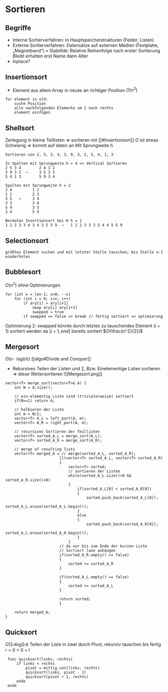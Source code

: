 # Sortieren
## Begriffe
- Interne Sortierverfahren: In Hauptspeicherstrukturen (Felder, Listen)
- Externe Sortierverfahren: Datensätze auf externen Medien (Festplatte, „Magnetband“)
• Stabilität: Relative Reihenfolge nach erster Sortierung Bleibt erhalten erst Name dann Alter
- Inplace?

## Insertionsort
- Element aus altem Array in neues an richtiger Position
$O(n^2)$
```
for element in old:
	suche Position
	alle nachfolgenden Elemente um 1 nach rechts
	element einfügen
```

## Shellsort
Zerlegung in kleine Teillisten => sortieren mit [[#Insertionsort]]
$O$ ist etwas Schwierig => kommt auf daten an
Mit Sprungweite $h$
```
Sortieren von 2, 5, 3, 4, 3, 9, 3, 2, 5, 4, 1, 3

In Spalten mit Sprungweite h = 4 => Vertical Sortieren
2 5 3 4        2 4 1 2
3 9 3 2  →     3 5 3 3
5 4 1 3        5 9 3 4

Spalten mit Sprungweite h = 2
2 4         1 2
1 2         2 3
3 5   →     3 4
3 3         3 4
5 9         3 5
3 4         5 9

Normales Insertionsort bei H h = 1
1 2 2 3 3 4 3 4 3 5 5 9  →   1 2 2 3 3 3 3 4 4 5 5 9
```

## Selectionsort
```
größtes Element suchen und mit letzter Stelle tauschen; bis Stelle n-1 wiederholen
```

## Bubblesort
$O(n^2)$ ohne Optimierungen
```
for (int x = len-1; x>0; --x)
	for (int i = 0; i<x; i++)
		if ary[i] > ary[i+1]
			swap ary[i] ary[i+1]
			swapped = true
		if swapped == false => break // fertig sortiert => optimierung
```

Optimierung 2:
swapped könnte durch letztes zu tauschendes Element $(i+1)$ sortiert werden da $[i+1,end]$ bereits sortiert
$O(\frac{n^2}{2})$

## Mergesort
$O(n\cdot log(n))$
[[algo#Divide and Conquer]]
- Rekursives Teilen der Listen und 2, Bzw. Einelementige Listen sortieren => diese Weitersortieren
![[Mergesort.png]]
```
vector<T> merge_sort(vector<T>& A) {
	int N = A.size();
	
	// ein-elementig Liste sind (trivialerweise) sortiert
	if(N==1) return A;
	
	// halbieren der Liste 
	int m = N/2;
	vector<T> A_L = left_part(A, m);
	vector<T> A_R = right_part(A, m);
	
	// recursives Sortieren der Teillisten
	vector<T> sorted_A_L = merge_sort(A_L);
	vector<T> sorted_A_R = merge_sort(A_R);
	
	// merge of resulting lists
	vector<T> merged_A = // merge(sorted_A_L, sorted_A_R);
						[](vector<T> sorted_A_L, vector<T> sorted_A_R)
						{
							vector<T> sorted;
							// sortieren der Listen
							while(sorted_A_L.size()>0 && sorted_A_R.size()>0)
							{
								if(sorted_A_L[0] < sorted_A_R[0])
								{
									sorted.push_back(sorted_A_L[0]);
									sorted_A_L.erase(sorted_A_L.begin());
								}
								else
								{
									sorted.push_back(sorted_A_R[0]);
									sorted_A_L.erase(sorted_A_R.begin());
								}
							}
						// da nur bis zum Ende der kurzen Liste
						// Sortiert lane anhängen
						if(sorted_A_R.empty() == false)
						{
							sorted += sorted_A_R
						}
						
						if(sorted_A_L.empty() == false)
						{
							sorted += sorted_A_L
						}
						
						return sorted;
						}
	
	return merged_A;
}
```

## Quicksort
$O(2𝑛 log2 𝑛)$
Teilen der Liste in zwei durch Pivot, rekursiv tauschen bis fertig r = 0 < 0 = l
```
 func quicksort(links, rechts)
     if links < rechts
	     pivot = mittig_von(links, rechts)
         quicksort(links, pivot - 1)
         quicksort(pivot + 1, rechts)
     ende
 ende
```